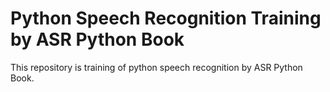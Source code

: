 # Python Speech Recognition Training by ASR Python Book

This repository is training of python speech recognition by ASR Python Book.
